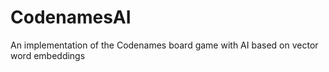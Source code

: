 # CodenamesAI
An implementation of the Codenames board game with AI based on vector word embeddings
